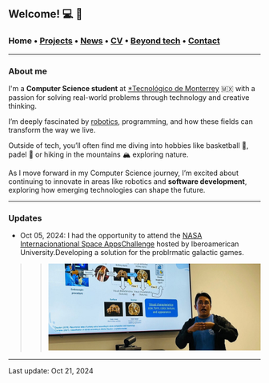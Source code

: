 ## Welcome! 💻 🎀

###  Home • [Projects](/publications) • [News](/news) • [CV](/brief_cv) • [Beyond tech](/research) • [Contact](/contact) 
---

  
### About me

I'm a **Computer Science student** at <a href="https://tec.mx/es" target="_blank">*Tecnológico de Monterrey</a> 🇲🇽 with a passion for solving real-world problems through technology and creative thinking.

I’m deeply fascinated by  <a href="https://www.firstinspires.org/robotics/frc" target="_blank">robotics</a>, programming, and how these fields can transform the way we live.

Outside of tech, you’ll often find me diving into hobbies like basketball 🏀, padel 🎾 or hiking in the mountains 🏔️ exploring nature.

As I move forward in my Computer Science journey, I’m excited about continuing to innovate in areas like robotics and **software development**, exploring how emerging technologies can shape the future.

--- 

### Updates

* Oct 05, 2024: I had the opportunity to attend the [NASA Internacionational Space AppsChallenge](https://www.spaceappschallenge.org) hosted by Iberoamerican University.Developing a solution for the problrmatic galactic games.

>> ![ ](/files/leeds24.jpg)

--- 

Last update: Oct 21, 2024 
